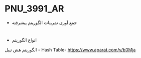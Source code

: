 # PNU_3991_AR
+ جمع آوری تمرینات الگوریتم پیشرفته
#
+ انواع الگوریتم

الگوریتم هش تیبل - Hash Table-
https://www.aparat.com/v/b0Mja


